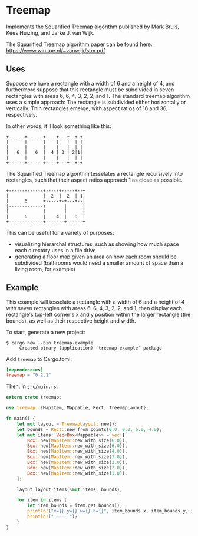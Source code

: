 # Treemap

Implements the Squarified Treemap algorithm published by Mark Bruls, Kees Huizing, and Jarke J. van Wijk.

The Squarified Treemap algorithm paper can be found here: <https://www.win.tue.nl/~vanwijk/stm.pdf>

## Uses

Suppose we have a rectangle with a width of 6 and a height of 4, and furthermore suppose that this rectangle must be subdivided in seven rectangles with areas 6, 6, 4, 3, 2, 2, and 1. The standard treemap algorithm uses a simple approach: The rectangle is subdivided either horizontally or vertically. Thin rectangles emerge, with aspect ratios of 16 and 36, respectively.

In other words, it'll look something like this:

```text
+------+------+----+---+--+-+
|      |      |    |   |  | |
|      |      |    |   |  | |
|   6  |   6  |  4 | 3 | 2|1|
|      |      |    |   |  | |
+------+------+----+---+--+-+
```

The Squarified Treemap algorithm tesselates a rectangle recursively into rectangles, such that their aspect ratios approach 1 as close as possible.

```text
+-------------+-----+-----+--+
|             |  2  |  2  | 1|
|      6      +-----+-+---+--|
|-------------+       |      |
|             |       |      |
|      6      |    4  |   3  |
+-------------+-------+------+
```

This can be useful for a variety of purposes:

- visualizing hierarchal structures, such as showing how much space each directory uses in a file drive
- generating a floor map given an area on how each room should be subdivided (bathrooms would need a smaller amount of space than a living room, for example)

## Example

This example will tesselate a rectangle with a width of 6 and a height of 4 with seven rectangles with areas 6, 6, 4, 3, 2, 2, and 1, then display each rectangle's top-left corner's x and y position within the larger rectangle (the bounds), as well as their respective height and width.

To start, generate a new project:

```console
$ cargo new --bin treemap-example
     Created binary (application) `treemap-example` package
```

Add `treemap` to Cargo.toml:

```toml
[dependencies]
treemap = "0.2.1"
```

Then, in `src/main.rs`:

```rust
extern crate treemap;

use treemap::{MapItem, Mappable, Rect, TreemapLayout};

fn main() {
    let mut layout = TreemapLayout::new();
    let bounds = Rect::new_from_points(0.0, 0.0, 6.0, 4.0);
    let mut items: Vec<Box<Mappable>> = vec![
        Box::new(MapItem::new_with_size(6.0)),
        Box::new(MapItem::new_with_size(6.0)),
        Box::new(MapItem::new_with_size(4.0)),
        Box::new(MapItem::new_with_size(3.0)),
        Box::new(MapItem::new_with_size(2.0)),
        Box::new(MapItem::new_with_size(2.0)),
        Box::new(MapItem::new_with_size(1.0)),
    ];

    layout.layout_items(&mut items, bounds);

    for item in items {
        let item_bounds = item.get_bounds();
        println!("x={} y={} w={} h={}", item_bounds.x, item_bounds.y, item_bounds.w, item_bounds.h);
        println!("------");
    }
}
```
